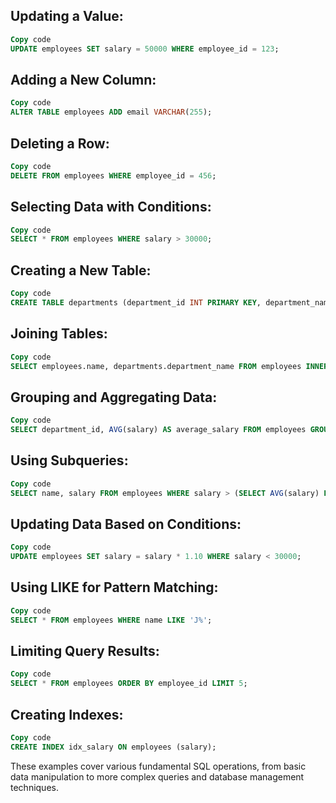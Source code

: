 ## Updating a Value:

```sql
Copy code
UPDATE employees SET salary = 50000 WHERE employee_id = 123;
```
## Adding a New Column:

```sql
Copy code
ALTER TABLE employees ADD email VARCHAR(255);
```

## Deleting a Row:

```sql
Copy code
DELETE FROM employees WHERE employee_id = 456;
```

## Selecting Data with Conditions:

```sql
Copy code
SELECT * FROM employees WHERE salary > 30000;
```

## Creating a New Table:

```sql
Copy code
CREATE TABLE departments (department_id INT PRIMARY KEY, department_name VARCHAR(100));
```
## Joining Tables:

```sql
Copy code
SELECT employees.name, departments.department_name FROM employees INNER JOIN departments ON employees.department_id = departments.department_id;
```

## Grouping and Aggregating Data:

```sql
Copy code
SELECT department_id, AVG(salary) AS average_salary FROM employees GROUP BY department_id;
```

## Using Subqueries:

```sql
Copy code
SELECT name, salary FROM employees WHERE salary > (SELECT AVG(salary) FROM employees);
```

## Updating Data Based on Conditions:

```sql
Copy code
UPDATE employees SET salary = salary * 1.10 WHERE salary < 30000;
```

## Using LIKE for Pattern Matching:

```sql
Copy code
SELECT * FROM employees WHERE name LIKE 'J%';
```

## Limiting Query Results:

```sql
Copy code
SELECT * FROM employees ORDER BY employee_id LIMIT 5;
```

## Creating Indexes:

```sql
Copy code
CREATE INDEX idx_salary ON employees (salary);
```

These examples cover various fundamental SQL operations, from basic data manipulation to more complex queries and database management techniques.
